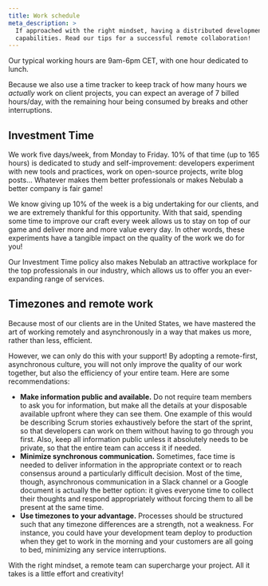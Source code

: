 ```yaml
---
title: Work schedule
meta_description: >
  If approached with the right mindset, having a distributed development team can augment your
  capabilities. Read our tips for a successful remote collaboration!
---
```


Our typical working hours are 9am-6pm CET, with one hour dedicated to lunch.

Because we also use a time tracker to keep track of how many hours we _actually_ work on client
projects, you can expect an average of 7 billed hours/day, with the remaining hour being consumed by
breaks and other interruptions.

## Investment Time

We work five days/week, from Monday to Friday. 10% of that time (up to 165 hours) is dedicated to study and
self-improvement: developers experiment with new tools and practices, work on open-source projects,
write blog posts... Whatever makes them better professionals or makes Nebulab a better
company is fair game!

We know giving up 10% of the week is a big undertaking for our clients, and we are extremely
thankful for this opportunity. With that said, spending some time to improve our craft every week
allows us to stay on top of our game and deliver more and more value every day. In other words,
these experiments have a tangible impact on the quality of the work we do for you!

Our Investment Time policy also makes Nebulab an attractive workplace for the top professionals in
our industry, which allows us to offer you an ever-expanding range of services.

## Timezones and remote work

Because most of our clients are in the United States, we have mastered the art of working remotely
and asynchronously in a way that makes us more, rather than less, efficient.

However, we can only do this with your support! By adopting a remote-first, asynchronous culture,
you will not only improve the quality of our work together, but also the efficiency of your entire
team. Here are some recommendations:

- **Make information public and available.** Do not require team members to ask you for information,
  but make all the details at your disposable available upfront where they can see them. One example
  of this would be describing Scrum stories exhaustively before the start of the sprint, so that
  developers can work on them without having to go through you first. Also, keep all information
  public unless it absolutely needs to be private, so that the entire team can access it if needed.
- **Minimize synchronous communication.** Sometimes, face time is needed to deliver information in
  the appropriate context or to reach consensus around a particularly difficult decision. Most of
  the time, though, asynchronous communication in a Slack channel or a Google document is actually
  the better option: it gives everyone time to collect their thoughts and respond appropriately
  without forcing them to all be present at the same time.
- **Use timezones to your advantage.** Processes should be structured such that any timezone
  differences are a strength, not a weakness. For instance, you could have your development team
  deploy to production when they get to work in the morning and your customers are all going to bed,
  minimizing any service interruptions.

With the right mindset, a remote team can supercharge your project. All it takes is a little effort
and creativity!
